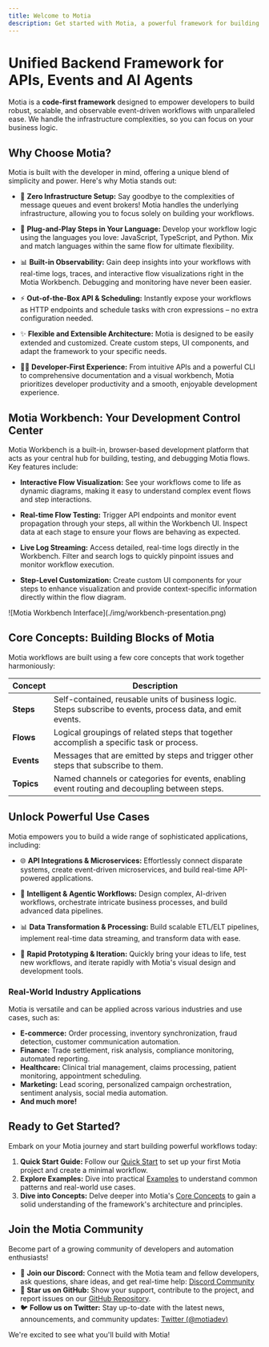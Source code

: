 ```yaml
---
title: Welcome to Motia
description: Get started with Motia, a powerful framework for building event-driven workflows
---
```


# Unified Backend Framework for APIs, Events and AI Agents

Motia is a **code-first framework** designed to empower developers to build robust, scalable, and observable event-driven workflows with unparalleled ease. We handle the infrastructure complexities, so you can focus on your business logic.

## Why Choose Motia?

Motia is built with the developer in mind, offering a unique blend of simplicity and power. Here's why Motia stands out:

- 🚀 **Zero Infrastructure Setup:** Say goodbye to the complexities of message queues and event brokers! Motia handles the underlying infrastructure, allowing you to focus solely on building your workflows.

- 🔌 **Plug-and-Play Steps in Your Language:**  Develop your workflow logic using the languages you love: JavaScript, TypeScript, and Python. Mix and match languages within the same flow for ultimate flexibility.

- 📊 **Built-in Observability:** Gain deep insights into your workflows with real-time logs, traces, and interactive flow visualizations right in the Motia Workbench. Debugging and monitoring have never been easier.

- ⚡ **Out-of-the-Box API & Scheduling:**  Instantly expose your workflows as HTTP endpoints and schedule tasks with cron expressions – no extra configuration needed.

- ✨ **Flexible and Extensible Architecture:**  Motia is designed to be easily extended and customized. Create custom steps, UI components, and adapt the framework to your specific needs.

- 🧑‍💻 **Developer-First Experience:**  From intuitive APIs and a powerful CLI to comprehensive documentation and a visual workbench, Motia prioritizes developer productivity and a smooth, enjoyable development experience.

## Motia Workbench: Your Development Control Center

Motia Workbench is a built-in, browser-based development platform that acts as your central hub for building, testing, and debugging Motia flows. Key features include:

- **Interactive Flow Visualization:**  See your workflows come to life as dynamic diagrams, making it easy to understand complex event flows and step interactions.

- **Real-time Flow Testing:**  Trigger API endpoints and monitor event propagation through your steps, all within the Workbench UI. Inspect data at each stage to ensure your flows are behaving as expected.

- **Live Log Streaming:**  Access detailed, real-time logs directly in the Workbench. Filter and search logs to quickly pinpoint issues and monitor workflow execution.

- **Step-Level Customization:**  Create custom UI components for your steps to enhance visualization and provide context-specific information directly within the flow diagram.

<div className="my-8">
  ![Motia Workbench Interface](./img/workbench-presentation.png)
</div>

## Core Concepts: Building Blocks of Motia

Motia workflows are built using a few core concepts that work together harmoniously:

| Concept    | Description                                                                                                |
| ---------- | ---------------------------------------------------------------------------------------------------------- |
| **Steps**  | Self-contained, reusable units of business logic. Steps subscribe to events, process data, and emit events. |
| **Flows**  | Logical groupings of related steps that together accomplish a specific task or process.                     |
| **Events** | Messages that are emitted by steps and trigger other steps that subscribe to them.                          |
| **Topics** | Named channels or categories for events, enabling event routing and decoupling between steps.              |

## Unlock Powerful Use Cases

Motia empowers you to build a wide range of sophisticated applications, including:

- 🌐 **API Integrations & Microservices:**  Effortlessly connect disparate systems, create event-driven microservices, and build real-time API-powered applications.

- 🤖 **Intelligent & Agentic Workflows:**  Design complex, AI-driven workflows, orchestrate intricate business processes, and build advanced data pipelines.

- 📊 **Data Transformation & Processing:**  Build scalable ETL/ELT pipelines, implement real-time data streaming, and transform data with ease.

- 🚀 **Rapid Prototyping & Iteration:**  Quickly bring your ideas to life, test new workflows, and iterate rapidly with Motia's visual design and development tools.

### Real-World Industry Applications

Motia is versatile and can be applied across various industries and use cases, such as:

- **E-commerce:** Order processing, inventory synchronization, fraud detection, customer communication automation.
- **Finance:** Trade settlement, risk analysis, compliance monitoring, automated reporting.
- **Healthcare:** Clinical trial management, claims processing, patient monitoring, appointment scheduling.
- **Marketing:** Lead scoring, personalized campaign orchestration, sentiment analysis, social media automation.
- **And much more!**

## Ready to Get Started?

Embark on your Motia journey and start building powerful workflows today:

1.  **Quick Start Guide:** Follow our [Quick Start](/docs/getting-started/quick-start) to set up your first Motia project and create a minimal workflow.
2.  **Explore Examples:** Dive into practical [Examples](/docs/examples) to understand common patterns and real-world use cases.
3.  **Dive into Concepts:**  Delve deeper into Motia's [Core Concepts](/docs/concepts) to gain a solid understanding of the framework's architecture and principles.

## Join the Motia Community

Become part of a growing community of developers and automation enthusiasts!

- 💬 **Join our Discord:**  Connect with the Motia team and fellow developers, ask questions, share ideas, and get real-time help: [Discord Community](https://discord.gg/nJFfsH5d6v)
- 🐙 **Star us on GitHub:** Show your support, contribute to the project, and report issues on our [GitHub Repository](https://github.com/motiadev/motia).
- 🐦 **Follow us on Twitter:** Stay up-to-date with the latest news, announcements, and community updates: [Twitter (@motiadev)](https://twitter.com/motiadev)

We're excited to see what you'll build with Motia!